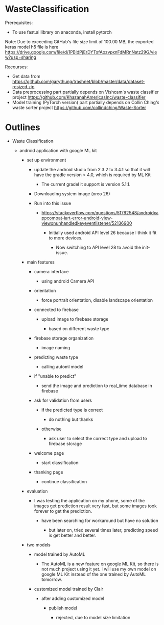 # WasteClassification

Prerequisites:
* To use fast.ai library on anaconda, install pytorch

Note:
Due to exceeding GitHub's file size limit of 100.00 MB, the exported keras model h5 file is here https://drive.google.com/file/d/1PBldPjErDYTofAozvpxnFdMRnNatz29G/view?usp=sharing

Recourses:

* Get data from https://github.com/garythung/trashnet/blob/master/data/dataset-resized.zip
* Data preprocessing part partially depends on Vishcam's waste classifier project https://github.com/KhazanahAmericasInc/waste-classifier
* Model training (PyTorch version) part partially depends on Collin Ching's waste sorter project https://github.com/collindching/Waste-Sorter



# Outlines

-   Waste Classification

    -   android application with google ML kit

        -   set up environment

            -   update the android studio from 2.3.2 to 3.4.1 so that it
                will have the gradle version \> 4.0, which is required
                by ML Kit

                -   The current gradel it support is version 5.1.1.

            -   Downloading system image (oreo 26)

            -   Run into this issue

                -   <https://stackoverflow.com/questions/51782548/androidxappcompat-iart-error-android-view-viewonunhandledkeyeventlistener/52136900>

                    -   Initially used android API level 26 because I
                        think it fit to more devices.

                        -   Now switching to API level 28 to avoid the
                            init-issue.

        -   main features

            -   camera interface

                -   using android Camera API

            -   orientation

                -   force portrait orientation, disable landscape
                    orientation

            -   connected to firebase

                -   upload image to firebase storage

                    -   based on different waste type

            -   firebase storage organization

                -   image naming

            -   predicting waste type

                -   calling automl model

            -   if "unable to predict"

                -   send the image and prediction to real\_time database
                    in firebase

            -   ask for validation from users

                -   if the predicted type is correct

                    -   do nothing but thanks

                -   otherwise

                    -   ask user to select the correct type and upload
                        to firebase storage

            -   welcome page

                -   start classification

            -   thanking page

                -   continue classification

        -   evaluation

            -   I was testing the application on my phone, some of the
                images get prediction result very fast, but some images
                took forever to get the prediction.

                -   have been searching for workaround but have no
                    solution

                    -   but later on, tried several times later,
                        predicting speed is get better and better.

        -   two models

            -   model trained by AutoML

                -   The AutoML is a new feature on google ML Kit, so
                    there is not much project using it yet. I will use
                    my own model on google ML Kit instead of the one
                    trained by AutoML tomorrow.

            -   customized model trained by Clair

                -   after adding customized model

                    -   publish model

                        -   rejected, due to model size limitation
